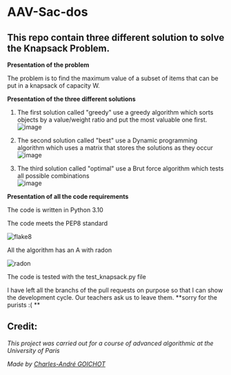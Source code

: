 # AAV-Sac-dos
## This repo contain three different solution to solve the Knapsack Problem.

**Presentation of the problem**

The problem is to find the maximum value of a subset of items that can be put in a knapsack of capacity W.

**Presentation of the three different solutions**

 1. The first solution called "greedy" use a greedy algorithm which sorts objects by a value/weight ratio and put the most valuable one first.                                    
![image](https://user-images.githubusercontent.com/62403530/147815791-85d991cc-0ec8-4c06-98b4-be56aed6a637.png)

 2. The second solution called "best" use a Dynamic programming algorithm which uses a matrix that stores the solutions as they occur                                              
![image](https://user-images.githubusercontent.com/62403530/147815810-14dae40f-af85-4d7f-8595-37af32bf7bb4.png)

 3. The third solution called "optimal" use a Brut force algorithm which tests all possible combinations                                                                          
![image](https://user-images.githubusercontent.com/62403530/147815825-40e8a078-176e-4bce-99f1-c38d10d0a700.png)

**Presentation of all the code requirements**

The code is written in Python 3.10

The code meets the PEP8 standard

![flake8](https://user-images.githubusercontent.com/62403530/147885938-082eb5f5-30d0-4140-aedb-49a713f340b3.jpg)

All the algorithm has an A with radon 

![radon](https://user-images.githubusercontent.com/62403530/147815857-0af7b6dd-8e69-48bf-b463-2e9d9eb2ae02.png)

The code is tested with the test_knapsack.py file

I have left all the branchs of the pull requests on purpose so that I can show the development cycle.
Our teachers ask us to leave them. **sorry for the purists :( ** 

## Credit:

*This project was carried out for a course of advanced algorithmic at the University of Paris*

*Made by [Charles-André GOICHOT](https://www.linkedin.com/in/charles-andré-goichot)*
